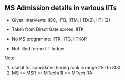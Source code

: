## **MS Admission details in various IITs**

- Given interviews: IISC, IITB, IITM, IITD(2), IITH(2)

- Taken from Direct Gate scores: IITK

- No MS programme: IITR, IITG, IITKGP

- Not filled forms: IIT Indore

Note:

1. useful for candidates having rank in range 250 to 800
2. MS == MSR == MTech(R) == MTech RA